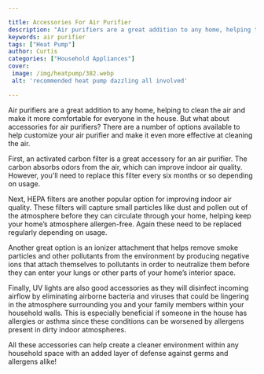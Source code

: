 ```yaml
---

title: Accessories For Air Purifier
description: "Air purifiers are a great addition to any home, helping to clean the air and make it more comfortable for everyone in the house. B...see more"
keywords: air purifier
tags: ["Heat Pump"]
author: Curtis
categories: ["Household Appliances"]
cover: 
 image: /img/heatpump/382.webp
 alt: 'recommended heat pump dazzling all involved'

---
```


Air purifiers are a great addition to any home, helping to clean the air and make it more comfortable for everyone in the house. But what about accessories for air purifiers? There are a number of options available to help customize your air purifier and make it even more effective at cleaning the air. 

First, an activated carbon filter is a great accessory for an air purifier. The carbon absorbs odors from the air, which can improve indoor air quality. However, you'll need to replace this filter every six months or so depending on usage. 

Next, HEPA filters are another popular option for improving indoor air quality. These filters will capture small particles like dust and pollen out of the atmosphere before they can circulate through your home, helping keep your home’s atmosphere allergen-free. Again these need to be replaced regularly depending on usage. 

Another great option is an ionizer attachment that helps remove smoke particles and other pollutants from the environment by producing negative ions that attach themselves to pollutants in order to neutralize them before they can enter your lungs or other parts of your home’s interior space. 

Finally, UV lights are also good accessories as they will disinfect incoming airflow by eliminating airborne bacteria and viruses that could be lingering in the atmosphere surrounding you and your family members within your household walls. This is especially beneficial if someone in the house has allergies or asthma since these conditions can be worsened by allergens present in dirty indoor atmospheres. 

 All these accessories can help create a cleaner environment within any household space with an added layer of defense against germs and allergens alike!
